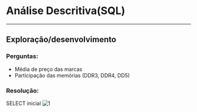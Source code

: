 # Análise Descritiva(SQL)
---
## Exploração/desenvolvimento

### Perguntas:
* Média de preço das marcas
* Participação das memórias (DDR3, DDR4, DD5)

### Resolução:

SELECT inicial
![1](https://github.com/user-attachments/assets/9ced5679-6f5f-4f5a-8628-66c27a3e0de5)


